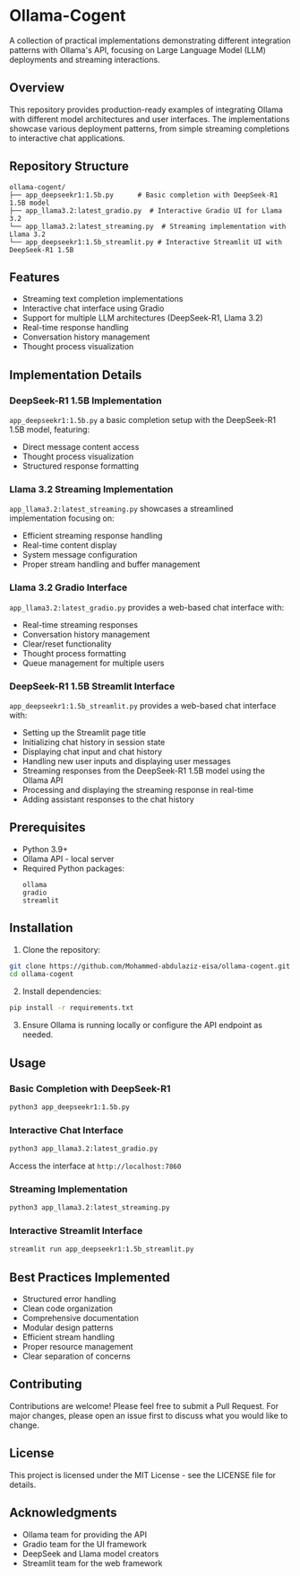 # Ollama-Cogent

A collection of practical implementations demonstrating different integration patterns with Ollama's API, focusing on Large Language Model (LLM) deployments and streaming interactions.

## Overview

This repository provides production-ready examples of integrating Ollama with different model architectures and user interfaces. The implementations showcase various deployment patterns, from simple streaming completions to interactive chat applications.

## Repository Structure

```
ollama-cogent/
├── app_deepseekr1:1.5b.py      # Basic completion with DeepSeek-R1 1.5B model
├── app_llama3.2:latest_gradio.py  # Interactive Gradio UI for Llama 3.2
└── app_llama3.2:latest_streaming.py  # Streaming implementation with Llama 3.2
└── app_deepseekr1:1.5b_streamlit.py # Interactive Streamlit UI with DeepSeek-R1 1.5B
```

## Features

- Streaming text completion implementations
- Interactive chat interface using Gradio
- Support for multiple LLM architectures (DeepSeek-R1, Llama 3.2)
- Real-time response handling
- Conversation history management
- Thought process visualization

## Implementation Details

### DeepSeek-R1 1.5B Implementation
`app_deepseekr1:1.5b.py` a basic completion setup with the DeepSeek-R1 1.5B model, featuring:
- Direct message content access
- Thought process visualization
- Structured response formatting

### Llama 3.2 Streaming Implementation
`app_llama3.2:latest_streaming.py` showcases a streamlined implementation focusing on:
- Efficient streaming response handling
- Real-time content display
- System message configuration
- Proper stream handling and buffer management


### Llama 3.2 Gradio Interface
`app_llama3.2:latest_gradio.py` provides a web-based chat interface with:
- Real-time streaming responses
- Conversation history management
- Clear/reset functionality
- Thought process formatting
- Queue management for multiple users


### DeepSeek-R1 1.5B Streamlit Interface
`app_deepseekr1:1.5b_streamlit.py` provides a web-based chat interface with:
- Setting up the Streamlit page title
- Initializing chat history in session state
- Displaying chat input and chat history
- Handling new user inputs and displaying user messages
- Streaming responses from the DeepSeek-R1 1.5B model using the Ollama API
- Processing and displaying the streaming response in real-time
- Adding assistant responses to the chat history

## Prerequisites

- Python 3.9+
- Ollama API - local server
- Required Python packages:
  ```
  ollama
  gradio
  streamlit
  ```

## Installation

1. Clone the repository:
```bash
git clone https://github.com/Mohammed-abdulaziz-eisa/ollama-cogent.git
cd ollama-cogent
```

2. Install dependencies:
```bash
pip install -r requirements.txt
```

3. Ensure Ollama is running locally or configure the API endpoint as needed.

## Usage

### Basic Completion with DeepSeek-R1
```bash
python3 app_deepseekr1:1.5b.py
```

### Interactive Chat Interface
```bash
python3 app_llama3.2:latest_gradio.py
```
Access the interface at `http://localhost:7860`

### Streaming Implementation
```bash
python3 app_llama3.2:latest_streaming.py
```

### Interactive Streamlit Interface
```bash
streamlit run app_deepseekr1:1.5b_streamlit.py
```

## Best Practices Implemented

- Structured error handling
- Clean code organization
- Comprehensive documentation
- Modular design patterns
- Efficient stream handling
- Proper resource management
- Clear separation of concerns

## Contributing

Contributions are welcome! Please feel free to submit a Pull Request. For major changes, please open an issue first to discuss what you would like to change.

## License

This project is licensed under the MIT License - see the LICENSE file for details.

## Acknowledgments

- Ollama team for providing the API
- Gradio team for the UI framework
- DeepSeek and Llama model creators
- Streamlit team for the web framework